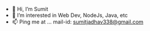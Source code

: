 - 👋 Hi, I’m Sumit
- 👀 I’m interested in Web Dev, NodeJs, Java, etc
- 📫 Ping me at ... mail-id: sumitjadhav338@gmail.com 

<!---
IwasSumit/IwasSumit is a ✨ special ✨ repository because its `README.md` (this file) appears on your GitHub profile.
You can click the Preview link to take a look at your changes.
--->

